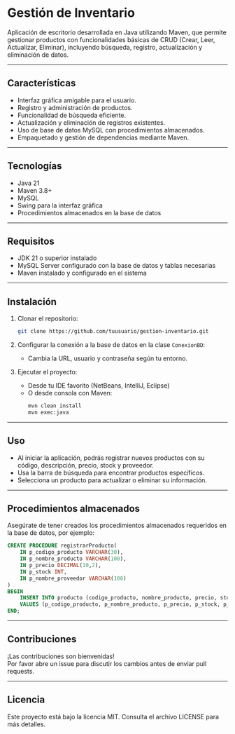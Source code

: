 
# Gestión de Inventario

Aplicación de escritorio desarrollada en Java utilizando Maven, que permite gestionar productos con funcionalidades básicas de CRUD (Crear, Leer, Actualizar, Eliminar), incluyendo búsqueda, registro, actualización y eliminación de datos.

---

## Características

- Interfaz gráfica amigable para el usuario.
- Registro y administración de productos.
- Funcionalidad de búsqueda eficiente.
- Actualización y eliminación de registros existentes.
- Uso de base de datos MySQL con procedimientos almacenados.
- Empaquetado y gestión de dependencias mediante Maven.

---

## Tecnologías

- Java 21
- Maven 3.8+
- MySQL
- Swing para la interfaz gráfica
- Procedimientos almacenados en la base de datos

---

## Requisitos

- JDK 21 o superior instalado
- MySQL Server configurado con la base de datos y tablas necesarias
- Maven instalado y configurado en el sistema

---

## Instalación

1. Clonar el repositorio:
    ```bash
    git clone https://github.com/tuusuario/gestion-inventario.git
    ```

2. Configurar la conexión a la base de datos en la clase `ConexionBD`:
    - Cambia la URL, usuario y contraseña según tu entorno.

3. Ejecutar el proyecto:
    - Desde tu IDE favorito (NetBeans, IntelliJ, Eclipse)
    - O desde consola con Maven:
      ```bash
      mvn clean install
      mvn exec:java
      ```

---

## Uso

- Al iniciar la aplicación, podrás registrar nuevos productos con su código, descripción, precio, stock y proveedor.
- Usa la barra de búsqueda para encontrar productos específicos.
- Selecciona un producto para actualizar o eliminar su información.

---

## Procedimientos almacenados

Asegúrate de tener creados los procedimientos almacenados requeridos en la base de datos, por ejemplo:

```sql
CREATE PROCEDURE registrarProducto(
    IN p_codigo_producto VARCHAR(30),
    IN p_nombre_producto VARCHAR(100),
    IN p_precio DECIMAL(10,2),
    IN p_stock INT,
    IN p_nombre_proveedor VARCHAR(100)
)
BEGIN
    INSERT INTO producto (codigo_producto, nombre_producto, precio, stock, nombre_proveedor)
    VALUES (p_codigo_producto, p_nombre_producto, p_precio, p_stock, p_nombre_proveedor);
END;
```

---

## Contribuciones

¡Las contribuciones son bienvenidas!  
Por favor abre un issue para discutir los cambios antes de enviar pull requests.

---

## Licencia

Este proyecto está bajo la licencia MIT. Consulta el archivo LICENSE para más detalles.
